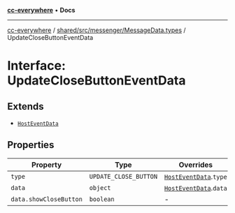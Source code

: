 [**cc-everywhere**](../../../../../index.md) • **Docs**

***

[cc-everywhere](../../../../../index.md) / [shared/src/messenger/MessageData.types](../index.md) / UpdateCloseButtonEventData

# Interface: UpdateCloseButtonEventData

## Extends

- [`HostEventData`](HostEventData.md)

## Properties

| Property | Type | Overrides |
| ------ | ------ | ------ |
| `type` | `UPDATE_CLOSE_BUTTON` | [`HostEventData`](HostEventData.md).`type` |
| `data` | `object` | [`HostEventData`](HostEventData.md).`data` |
| `data.showCloseButton` | `boolean` | - |
